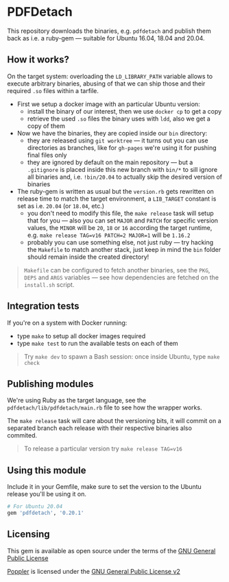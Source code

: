PDFDetach
===

This repository downloads the binaries, e.g. `pdfdetach` and publish them back as i.e. a ruby-gem &mdash; suitable for Ubuntu 16.04, 18.04 and 20.04.

## How it works?

On the target system: overloading the `LD_LIBRARY_PATH` variable allows to execute arbitrary binaries, abusing of that we can ship those and their required `.so` files within a tarfile.

- First we setup a docker image with an particular Ubuntu version:
  - install the binary of our interest, then we use `docker cp` to get a copy
  - retrieve the used `.so` files the binary uses with `ldd`, also we get a copy of them
- Now we have the binaries, they are copied inside our `bin` directory:
  - they are released using `git worktree` &mdash; it turns out you can use directories as branches, like for `gh-pages` we're using it for pushing final files only
  - they are ignored by default on the main repository &mdash; but a `.gitignore` is placed inside this new branch with `bin/*` to sill ignore all binaries and, i.e. `!bin/20.04` to actually skip the desired version of binaries
- The ruby-gem is written as usual but the `version.rb` gets rewritten on release time to match the target environment, a `LIB_TARGET` constant is set as i.e. `20.04` (or `18.04`, etc.)
  - you don't need to modify this file, the `make release` task will setup that for you &mdash; also you can set `MAJOR` and `PATCH` for specific version values, the `MINOR` will be `20`, `18` or `16` according the target runtime, e.g. `make release TAG=v16 PATCH=2 MAJOR=1` will be `1.16.2`
  - probably you can use something else, not just ruby &mdash; try hacking the `Makefile` to match another stack, just keep in mind the `bin` folder should remain inside the created directory!

> `Makefile` can be configured to fetch another binaries, see the `PKG`, `DEPS` and `ARGS` variables &mdash; see how dependencies are fetched on the `install.sh` script.

## Integration tests

If you're on a system with Docker running:

- type `make` to setup all docker images required
- type `make test` to run the available tests on each of them

> Try `make dev` to spawn a Bash session: once inside Ubuntu, type `make check`

## Publishing modules

We're using Ruby as the target language, see the `pdfdetach/lib/pdfdetach/main.rb` file to see how the wrapper works.

The `make release` task will care about the versioning bits, it will commit on a separated branch each release with their respective binaries also commited.

> To release a particular version try `make release TAG=v16`

## Using this module

Include it in your Gemfile, make sure to set the version to the Ubuntu release you'll be using it on.

```ruby
# For Ubuntu 20.04
gem 'pdfdetach', '0.20.1'
```

## Licensing

This gem is available as open source under the terms of the [GNU General Public License](https://www.gnu.org/licenses/gpl-3.0.txt)

[Poppler](https://gitlab.freedesktop.org/poppler/poppler) is licensed under the [GNU General Public License v2](https://www.gnu.org/licenses/old-licenses/gpl-2.0.txt)
